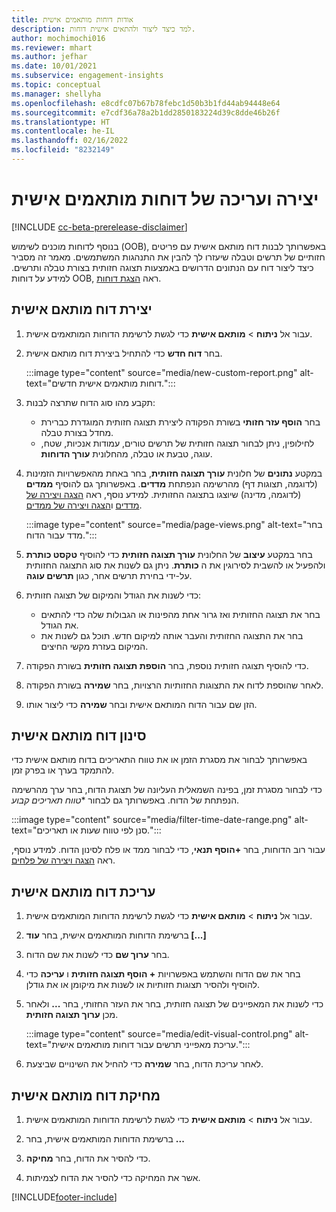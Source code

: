 ```yaml
---
title: אודות דוחות מותאמים אישית
description: למד כיצד ליצור ולהתאים אישית דוחות.
author: mochimochi016
ms.reviewer: mhart
ms.author: jefhar
ms.date: 10/01/2021
ms.subservice: engagement-insights
ms.topic: conceptual
ms.manager: shellyha
ms.openlocfilehash: e8cdfc07b67b78febc1d50b3b1fd44ab94448e64
ms.sourcegitcommit: e7cdf36a78a2b1dd2850183224d39c8dde46b26f
ms.translationtype: HT
ms.contentlocale: he-IL
ms.lasthandoff: 02/16/2022
ms.locfileid: "8232149"
---
```

# <a name="create-and-edit-custom-reports"></a>יצירה ועריכה של דוחות מותאמים אישית

[!INCLUDE [cc-beta-prerelease-disclaimer](includes/cc-beta-prerelease-disclaimer.md)]

בנוסף לדוחות מוכנים לשימוש (OOB), באפשרותך לבנות דוח מותאם אישית עם פריטים חזותיים של תרשים וטבלה שיעזרו לך להבין את התנהגות המשתמשים. מאמר זה מסביר כיצד ליצור דוח עם הנתונים הדרושים באמצעות תצוגה חזותית בצורת טבלה ותרשים. למידע על דוחות OOB, ראה [הצגת דוחות](view-reports.md).

## <a name="create-a-custom-report"></a>יצירת דוח מותאם אישית

1. עבור אל **ניתוח** > **מותאם אישית** כדי לגשת לרשימת הדוחות המותאמים אישית.

1. בחר **דוח חדש** כדי להתחיל ביצירת דוח מותאם אישית.

   :::image type="content" source="media/new-custom-report.png" alt-text="דוחות מותאמים אישית חדשים.":::

1. תקבע מהו סוג הדוח שתרצה לבנות:

    - בחר **הוסף עזר חזותי** בשורת הפקודה ליצירת תצוגה חזותית המוגדרת כברירת מחדל בצורת טבלה.
    - לחילופין, ניתן לבחור תצוגה חזותית של תרשים טורים, עמודות אנכיות, שטח, עוגה, טבעת או טבלה, מהחלונית **עורך הדוחות**.

1. במקטע **נתונים** של חלונית **עורך תצוגה חזותית‬**, בחר באחת מהאפשרויות הזמינות (לדוגמה, תצוגות דף) מהרשימה הנפתחת **מדדים**. באפשרותך גם להוסיף **ממדים** (לדוגמה, מדינה) שיוצגו בתצוגה החזותית. למידע נוסף, ראה [הצגה ויצירה של מדדים](metrics.md) ו[הצגה ויצירה של ממדים](dimensions.md).

   :::image type="content" source="media/page-views.png" alt-text="בחר מדד עבור הדוח.":::

1. בחר במקטע **עיצוב** של החלונית **עורך תצוגה חזותית** כדי להוסיף **טקסט כותרת** ולהפעיל או להשבית לסירוגין את ה **כותרת**.  ניתן גם לשנות את סוג התצוגה החזותית על-ידי בחירת תרשים אחר, כגון **תרשים עוגה**.

1. כדי לשנות את הגודל והמיקום של תצוגה חזותית:
   - בחר את תצוגה החזותית ואז גרור אחת מהפינות או הגבולות שלה כדי להתאים את הגודל.
   - בחר את התצוגה החזותית והעבר אותה למיקום חדש. תוכל גם לשנות את המיקום בעזרת מקשי החיצים.
1. כדי להוסיף תצוגה חזותית נוספת, בחר **הוספת תצוגה חזותית** בשורת הפקודה.
1. לאחר שהוספת לדוח את התצוגות החזותיות הרצויות, בחר **שמירה** בשורת הפקודה.

1. הזן שם עבור הדוח המותאם אישית ובחר **שמירה** כדי ליצור אותו.
 
## <a name="filter-a-custom-report"></a>סינון דוח מותאם אישית

באפשרותך לבחור את מסגרת הזמן או את טווח התאריכים בדוח מותאם אישית כדי להתמקד בערך או בפרק זמן.

כדי לבחור מסגרת זמן, בפינה השמאלית העליונה של תצוגת הדוח, בחר ערך מהרשימה הנפתחת של הדוח. באפשרותך גם לבחור **טווח תאריכים קבוע*.

:::image type="content" source="media/filter-time-date-range.png" alt-text="סנן לפי טווח שעות או תאריכים.":::

עבור רוב הדוחות, בחר **+הוסף תנאי**, כדי לבחור ממד או פלח לסינון הדוח. למידע נוסף, ראה [הצגה ויצירה של פלחים](segments.md).

## <a name="edit-a-custom-report"></a>עריכת דוח מותאם אישית

1. עבור אל **ניתוח** > **מותאם אישית** כדי לגשת לרשימת הדוחות המותאמים אישית.

1. ברשימת הדוחות המותאמים אישית, בחר **עוד [...]** 

1. בחר **ערוך שם** כדי לשנות את שם הדוח.

1. בחר את שם הדוח והשתמש באפשרויות **+ הוסף תצוגה חזותית** ו **עריכה** כדי להוסיף ולהסיר תצוגות חזותיות או לשנות את מיקומן או את גודלן.

1. כדי לשנות את המאפיינים של תצוגה חזותית, בחר את העזר החזותי, בחר **...** ולאחר מכן **ערוך תצוגה חזותית**.

   :::image type="content" source="media/edit-visual-control.png" alt-text="עריכת מאפייני תרשים עבור דוחות מותאמים אישית.":::

1. לאחר עריכת הדוח, בחר **שמירה** כדי להחיל את השינויים שביצעת. 

## <a name="delete-a-custom-report"></a>מחיקת דוח מותאם אישית

1. עבור אל **ניתוח** > **מותאם אישית** כדי לגשת לרשימת הדוחות המותאמים אישית.

1. ברשימת הדוחות המותאמים אישית, בחר **...**

1. כדי להסיר את הדוח, בחר **מחיקה**.

1. אשר את המחיקה כדי להסיר את הדוח לצמיתות.


[!INCLUDE[footer-include](../includes/footer-banner.md)]
